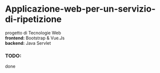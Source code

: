 # Applicazione-web-per-un-servizio-di-ripetizione
progetto di Tecnologie Web <br>
**frontend:** Bootstrap & Vue.Js <br>
**backend:** Java Servlet <br>

### TODO: 
done

